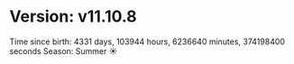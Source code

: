 # Version: v11.10.8
Time since birth: 4331 days, 103944 hours, 6236640 minutes, 374198400 seconds
Season: Summer ☀️

